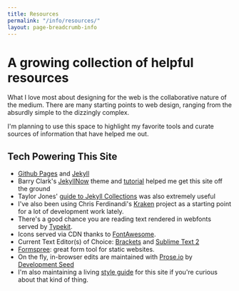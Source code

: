 ```yaml
---
title: Resources
permalink: "/info/resources/"
layout: page-breadcrumb-info
---
```


# A growing collection of helpful resources

What I love most about designing for the web is the collaborative nature of the medium. There are many starting points to web design, ranging from the absurdly simple to the dizzingly complex.

I'm planning to use this space to highlight my favorite tools and curate sources of information that have helped me out.

## Tech Powering This Site
* [Github Pages](https://pages.github.com/) and [Jekyll](http://jekyllrb.com/)
* Barry Clark's [JekyllNow](https://github.com/barryclark/jekyll-now) theme and [tutorial](http://www.smashingmagazine.com/2014/08/01/build-blog-jekyll-github-pages/) helped me get this site off the ground
* Taylor Jones' [guide to Jekyll Collections](http://www.sitepoint.com/getting-started-jekyll-collections/) was also extremely useful
* I've also been using Chris Ferdinandi's [Kraken](https://cferdinandi.github.io/kraken/) project as a starting point for a lot of development work lately.
* There's a good chance you are reading text rendered in webfonts served by [Typekit](https://typekit.com/colophons/tyd0bgr).
* Icons served via CDN thanks to [FontAwesome](https://fortawesome.github.io/Font-Awesome/icons/).
* Current Text Editor(s) of Choice: [Brackets](http://brackets.io) and [Sublime Text 2](https://www.sublimetext.com/)
* [Formspree](http://formspree.io/): great form tool for static websites.
* On the fly, in-browser edits are maintained with [Prose.io](http://prose.io/#about) by [Development Seed](http://www.developmentseed.org/)
* I'm also maintaining a living <a href="/info/style-guide/" title="Style Guide">style guide</a> for this site if you're curious about that kind of thing.
